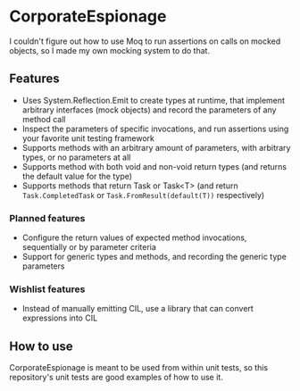 # CorporateEspionage
I couldn't figure out how to use Moq to run assertions on calls on mocked objects, so I made my own mocking system to do that.

## Features
- Uses System.Reflection.Emit to create types at runtime, that implement arbitrary interfaces (mock objects) and record the parameters of any method call
- Inspect the parameters of specific invocations, and run assertions using your favorite unit testing framework
- Supports methods with an arbitrary amount of parameters, with arbitrary types, or no parameters at all
- Supports method with both void and non-void return types (and returns the default value for the type)
- Supports methods that return Task or Task&lt;T&gt; (and return `Task.CompletedTask` or `Task.FromResult(default(T))` respectively)

### Planned features
- Configure the return values of expected method invocations, sequentially or by parameter criteria
- Support for generic types and methods, and recording the generic type parameters

### Wishlist features
- Instead of manually emitting CIL, use a library that can convert expressions into CIL

## How to use
CorporateEspionage is meant to be used from within unit tests, so this repository's unit tests are good examples of how to use it.
